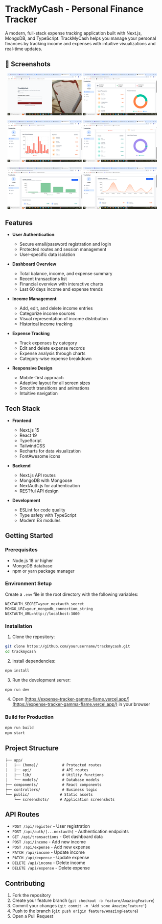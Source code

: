 # TrackMyCash - Personal Finance Tracker

A modern, full-stack expense tracking application built with Next.js, MongoDB, and TypeScript. TrackMyCash helps you manage your personal finances by tracking income and expenses with intuitive visualizations and real-time updates.

## 📸 Screenshots  

<p align="center">
  <img src="public/screenshots/Screenshot (1126).png" alt="Home Page" width="48%">
  <img src="public/screenshots/Screenshot (1127).png" alt="Diary Entry Page" width="48%">
</p>

<p align="center">
  <img src="public/screenshots/Screenshot (1128).png" alt="Authentication Page" width="48%">
  <img src="public/screenshots/Screenshot (1129).png" alt="Dashboard Page" width="48%">
</p>
<p align="center">
  <img src="public/screenshots/Screenshot (1130).png" alt="Home Page" width="48%">
  <img src="public/screenshots/Screenshot (1131).png" alt="Diary Entry Page" width="48%">
</p>

## Features

- **User Authentication**
  - Secure email/password registration and login
  - Protected routes and session management
  - User-specific data isolation

- **Dashboard Overview**
  - Total balance, income, and expense summary
  - Recent transactions list
  - Financial overview with interactive charts
  - Last 60 days income and expense trends

- **Income Management**
  - Add, edit, and delete income entries
  - Categorize income sources
  - Visual representation of income distribution
  - Historical income tracking

- **Expense Tracking**
  - Track expenses by category
  - Edit and delete expense records
  - Expense analysis through charts
  - Category-wise expense breakdown

- **Responsive Design**
  - Mobile-first approach
  - Adaptive layout for all screen sizes
  - Smooth transitions and animations
  - Intuitive navigation

## Tech Stack

- **Frontend**
  - Next.js 15
  - React 19
  - TypeScript
  - TailwindCSS
  - Recharts for data visualization
  - FontAwesome icons

- **Backend**
  - Next.js API routes
  - MongoDB with Mongoose
  - NextAuth.js for authentication
  - RESTful API design

- **Development**
  - ESLint for code quality
  - Type safety with TypeScript
  - Modern ES modules

## Getting Started

### Prerequisites

- Node.js 18 or higher
- MongoDB database
- npm or yarn package manager

### Environment Setup

Create a `.env` file in the root directory with the following variables:

```env
NEXTAUTH_SECRET=your_nextauth_secret
MONGO_URI=your_mongodb_connection_string
NEXTAUTH_URL=http://localhost:3000
```

### Installation

1. Clone the repository:
```bash
git clone https://github.com/yourusername/trackmycash.git
cd trackmycash
```

2. Install dependencies:
```bash
npm install
```

3. Run the development server:
```bash
npm run dev
```

4. Open [https://expense-tracker-gamma-flame.vercel.app/](https://expense-tracker-gamma-flame.vercel.app/) in your browser

### Build for Production

```bash
npm run build
npm start
```

## Project Structure

```
├── app/
│   ├── (home)/           # Protected routes
│   ├── api/              # API routes
│   ├── lib/              # Utility functions
│   └── models/           # Database models
├── components/           # React components
├── controllers/          # Business logic
└── public/              # Static assets
    └── screenshots/     # Application screenshots
```

## API Routes

- `POST /api/register` - User registration
- `POST /api/auth/[...nextauth]` - Authentication endpoints
- `GET /api/transactions` - Get dashboard data
- `POST /api/income` - Add new income
- `POST /api/expense` - Add new expense
- `PATCH /api/income` - Update income
- `PATCH /api/expense` - Update expense
- `DELETE /api/income` - Delete income
- `DELETE /api/expense` - Delete expense

## Contributing

1. Fork the repository
2. Create your feature branch (`git checkout -b feature/AmazingFeature`)
3. Commit your changes (`git commit -m 'Add some AmazingFeature'`)
4. Push to the branch (`git push origin feature/AmazingFeature`)
5. Open a Pull Request
